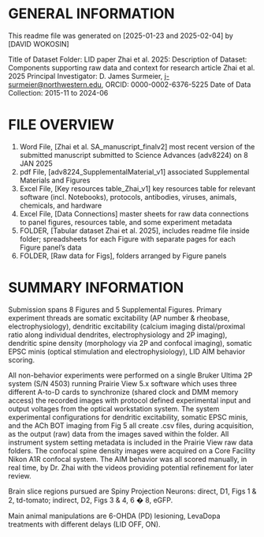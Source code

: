 # GENERAL INFORMATION
This readme file was generated on [2025-01-23 and 2025-02-04] by [DAVID WOKOSIN]

Title of Dataset Folder: LID paper Zhai et al. 2025:
Description of Dataset: Components supporting raw data and context for research article Zhai et al. 2025
Principal Investigator: D. James Surmeier, j-surmeier@northwestern.edu, ORCID: 0000-0002-6376-5225
Date of Data Collection: 2015-11 to 2024-06

# FILE OVERVIEW
1. Word File, [Zhai et al. SA_manuscript_finalv2] most recent version of the submitted manuscript submitted to  Science Advances (adv8224) on 8 JAN 2025
2. pdf File, [adv8224_SupplementalMaterial_v1] associated Supplemental Materials and Figures
3. Excel File, [Key resources table_Zhai_v1] key resources table for relevant software (incl. Notebooks), protocols, antibodies, viruses, animals, chemicals, and hardware
4. Excel File, [Data Connections] master sheets for raw data connections to panel figures, resources table, and some experiment metadata
5. FOLDER, [Tabular dataset Zhai et al. 2025], includes readme file inside folder; spreadsheets for each Figure with separate pages for each Figure panel’s data
6. FOLDER, [Raw data for Figs], folders arranged by Figure panels

# SUMMARY INFORMATION
Submission spans 8 Figures and 5 Supplemental Figures.
Primary experiment threads are somatic excitability (AP number & rheobase, electrophysiology), dendritic excitability (calcium imaging distal/proximal ratio along individual dendrites, electrophysiology and 2P imaging), dendritic spine density (morphology via 2P and confocal imaging), somatic EPSC minis (optical stimulation and electrophysiology), LID AIM behavior scoring.

All non-behavior experiments were performed on a single Bruker Ultima 2P system (S/N 4503) running Prairie View 5.x software which uses three different A-to-D cards to synchronize (shared clock and DMM memory access) the recorded images with protocol defined experimental input and output voltages from the optical workstation system.  The system experimental configurations for dendritic excitability, somatic EPSC minis, and the ACh BOT imaging from Fig 5 all create .csv files, during acquisition, as the output (raw) data from the images saved within the folder.  All instrument system setting metadata is included in the Prairie View raw data folders.  The confocal spine density images were acquired on a Core Facility Nikon A1R confocal system.  The AIM behavior was all scored manually, in real time, by Dr. Zhai with the videos providing potential refinement for later review.

Brain slice regions pursued are Spiny Projection Neurons: direct, D1, Figs 1 & 2, td-tomato; indirect, D2, Figs 3 & 4, 6 � 8, eGFP.

Main animal manipulations are 6-OHDA (PD) lesioning, LevaDopa treatments with different delays (LID OFF, ON).
